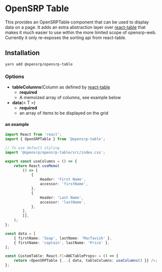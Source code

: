 # OpenSRP Table

This provides an OpenSRPTable component that can be used to display data on a page.
It adds an extra abstraction layer over [react-table](https://github.com/tannerlinsley/react-table#readme) that makes it much easier to use within the more limited scope of opensrp-web. Currently it only re-exposes the sorting api from react-table.

## Installation

```node
yarn add @opensrp/opensrp-table
```

### Options

-   **tableColumns**(Column as defined by [react-table](https://github.com/tannerlinsley/react-table#readme)
    -   **required**
    -   A memoized array of columns, see example below
-   **data**(< T >)
    -   **required**
    -   an array of items to be displayed on the grid

#### an example

```typescript
import React from 'react';
import { OpenSRPTable } from '@opensrp-table';

// To use default styling
import '@opensrp/opensrp-table/src/index.css';

export const useColumns = () => {
    return React.useMemo(
        () => [
            {
                Header: 'First Name',
                accessor: 'firstName',
            },
            {
                Header: 'Last Name',
                accessor: 'lastName',
            },
        ],
        [],
    );
};

const data = [
    { firstName: 'Soap', lastName: 'MacTavish' },
    { firstName: 'captain', lastName: 'Price' },
];

const CustomTable: React.FC<ANCTableProps> = () => {
    return <OpenSRPTable {...{ data, tableColumns: useColumns() }} />;
};
```
